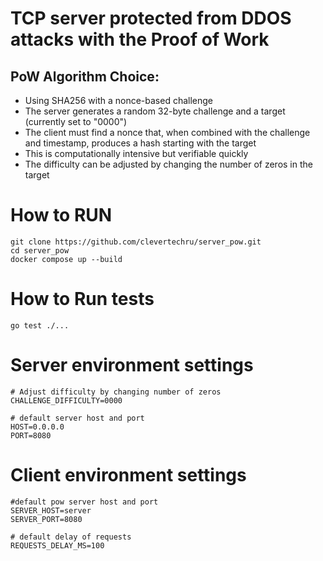 # TCP server protected from DDOS attacks with the Proof of Work
## PoW Algorithm Choice:
* Using SHA256 with a nonce-based challenge
* The server generates a random 32-byte challenge and a target (currently set to "0000")
* The client must find a nonce that, when combined with the challenge and timestamp, produces a hash starting with the target
* This is computationally intensive but verifiable quickly
* The difficulty can be adjusted by changing the number of zeros in the target
# How to RUN
```
git clone https://github.com/clevertechru/server_pow.git
cd server_pow
docker compose up --build
```

# How to Run tests
```
go test ./...
```

# Server environment settings
```
# Adjust difficulty by changing number of zeros
CHALLENGE_DIFFICULTY=0000

# default server host and port
HOST=0.0.0.0
PORT=8080
```
# Client environment settings
```
#default pow server host and port
SERVER_HOST=server
SERVER_PORT=8080

# default delay of requests
REQUESTS_DELAY_MS=100
```
